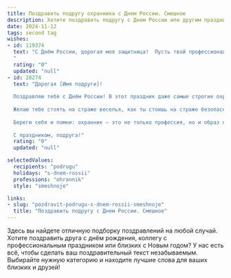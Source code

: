 ```yaml
---
title: Поздравить подругу охранника с Днем России. Смешное
description: Хотите поздравить подругу с Днем России или другим праздником? Наш ИИ создаст незабываемое поздравление, а вы обязательно выделитесь среди других.  
date: 2024-11-12
tags: second tag
wishes:
- id: 119374
  text: "С Днём России, дорогая моя защитница!  Пусть твой профессиональный взгляд всегда будет бдителен, а чувство юмора — острее, чем любой ножницы для проволоки!  Желаю тебе мирного неба над головой и чтобы единственные грабители, с которыми ты сталкивалась, были лишь те, кто украл твоё хорошее настроение (и я надеюсь, ты их уже обезвредила!).  С праздником!
  "
  rating: "0"
  updated: "null"
- id: 28274
  text: "Дорогая [Имя подруги]!
  
  Поздравляю тебя с Днём России! В этот праздник даже самые строгие охранники могут слегка расслабиться – можно охранять не только порядок, но и хорошее настроение!
  
  Желаю тебе стоять на страже веселья, как ты стоишь на страже безопасности! Пусть твои будни будут напоминать праздничный фейерверк: яркие, шумные и немного непредсказуемые. Побольше радостных моментов, и чтобы ни один негатив не прошёл мимо твоего поста!
  
  Береги себя и помни: охранник – это не только профессия, но и образ жизни. А в жизни не должно быть никаких охранных сигналов, только радостные мелодии!
  
  С праздником, подруга!"
  rating: "0"
  updated: "null"

selectedValues:
  recipients: "podrugu"
  holidays: "s-dnem-rossii"
  professions: "ohrannik"
  style: "smeshnoje"

links:
- slug: "pozdravit-podrugu-s-dnem-rossii-smeshnoje"
  title: "Поздравить подругу с Днем России. Смешное"
---
```


Здесь вы найдете отличную подборку поздравлений на любой случай.
Хотите поздравить друга с днём рождения, коллегу с профессиональным праздником или близких с Новым годом? У нас есть всё, чтобы сделать ваш поздравительный текст незабываемым. Выбирайте нужную категорию и находите лучшие слова для ваших близких и друзей!
